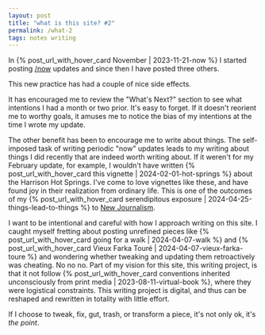 ```yaml
---
layout: post
title: "what is this site? #2"
permalink: /what-2
tags: notes writing
---
```


In {% post_url_with_hover_card November | 2023-11-21-now %} I started posting [/now](https://sive.rs/nowff) updates and since then I have posted three others.
<!--more-->
This new practice has had a couple of nice side effects.

It has encouraged me to review the "What's Next?" section to see what intentions I had a month or two prior.
It's easy to forget.
If it doesn't reorient me to worthy goals, it amuses me to notice the bias of my intentions at the time I wrote my update.

The other benefit has been to encourage me to write about things.
The self-imposed task of writing periodic "now" updates leads to my writing about things I did recently that are indeed worth writing about.
If it weren't for my February update, for example, I wouldn't have written {% post_url_with_hover_card this vignette | 2024-02-01-hot-springs %} about the Harrison Hot Springs.
I've come to love vignettes like these, and have found joy in their realization from ordinary life.
This is one of the outcomes of my {% post_url_with_hover_card serendipitous exposure | 2024-04-25-things-lead-to-things %} to [New Journalism](https://okjuan.me/vbook/tags/new-journalism).

I want to be intentional and careful with how I approach writing on this site.
I caught myself fretting about posting unrefined pieces like {% post_url_with_hover_card going for a walk | 2024-04-07-walk %} and {% post_url_with_hover_card Vieux Farka Touré | 2024-04-07-vieux-farka-toure %} and wondering whether tweaking and updating them retroactively was cheating.
No no no.
Part of my vision for this site, this writing project, is that it not follow {% post_url_with_hover_card conventions inherited unconsciously from print media | 2023-08-11-virtual-book %}, where they were logistical constraints.
This writing project is digital, and thus can be reshaped and rewritten in totality with little effort.

If I choose to tweak, fix, gut, trash, or transform a piece, it's not only ok, it's _the point_.